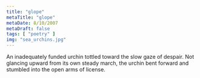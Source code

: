 ```yaml
---
title: "glope"
metaTitle: "glope"
metaDate: 8/10/2007
metaDraft: false
tags: [ "poetry" ]
img: "sea_urchins.jpg"
---
```


An inadequately funded urchin tottled toward the slow gaze of despair. Not glancing upward from its own steady march, the urchin bent forward and stumbled into the open arms of license.
